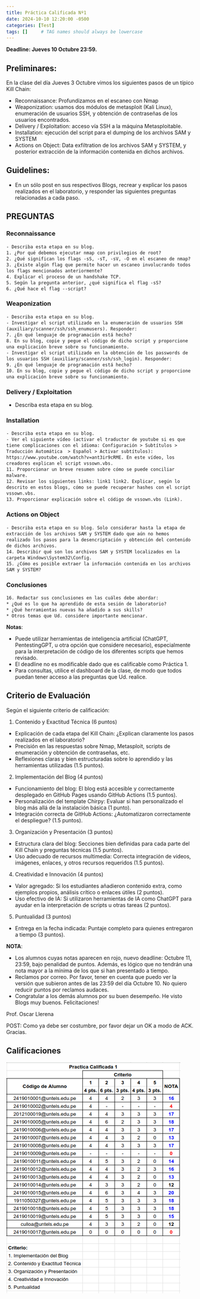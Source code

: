 ```yaml
---
title: Práctica Calificada Nº1
date: 2024-10-10 12:20:00 -0500
categories: [Test]
tags: []     # TAG names should always be lowercase
---
```


**Deadline: Jueves 10 Octubre 23:59.**

## Preliminares:

En la clase del día Jueves 3 Octubre vimos los siguientes pasos de un típico Kill Chain:

- Reconnaissance: Profundizamos en el escaneo con Nmap
- Weaponization: usamos dos módulos de metasploit (Kali Linux), enumeración de usuarios SSH, y obtención de contraseñas de los usuarios encontrados.
- Delivery / Exploitation: acceso vía SSH a la máquina Metasploitable.
- Installation: ejecución del script para el dumping de los archivos SAM y SYSTEM
- Actions on Object: Data exfiltration de los archivos SAM y SYSTEM, y posterior extracción de la información contenida en dichos archivos.

## Guidelines:

- En un sólo post en sus respectivos Blogs, recrear y explicar los pasos realizados en el laboratorio, y responder las siguientes preguntas relacionadas a cada paso.

## PREGUNTAS 

### Reconnaissance
    - Describa esta etapa en su blog.
    1. ¿Por qué debemos ejecutar nmap con privilegios de root?
    2. ¿Qué significan los flags -sS, -sT, -sV, -O en el escaneo de nmap?
    3. ¿Existe algún flag que permite hacer un escaneo involucrando todos los flags mencionados anteriormente?
    4. Explicar el proceso de un handshake TCP.
    5. Según la pregunta anterior, ¿qué significa el flag -sS?
    6. ¿Qué hace el flag --script?

### Weaponization

    - Describa esta etapa en su blog.
    - Investigar el script utilizado en la enumeración de usuarios SSH (auxiliary/scanner/ssh/ssh_enumusers). Responder:
    7. ¿En qué lenguaje de programación está hecho?
    8. En su blog, copie y pegue el código de dicho script y proporcione una explicación breve sobre su funcionamiento.
    - Investigar el script utilizado en la obtención de los passwords de los usuarios SSH (auxiliary/scanner/ssh/ssh_login). Responder:
    9. ¿En qué lenguaje de programación está hecho?
    10. En su blog, copie y pegue el código de dicho script y proporcione una explicación breve sobre su funcionamiento.

### Delivery / Exploitation

- Describa esta etapa en su blog.

### Installation

    - Describa esta etapa en su blog.
    - Ver el siguiente vídeo (activar el traductor de youtube si es que tiene complicaciones con el idioma: Configuración > Subtítulos > Traducción Automática  > Español > Activar subtítulos): https://www.youtube.com/watch?v=ant3ir9cRME. En este vídeo, los creadores explican el script vssown.vbs.
    11. Proporcionar un breve resumen sobre cómo se puede conciliar malware.
    12. Revisar los siguientes links: link1 link2. Explicar, según lo descrito en estos blogs, cómo se puede recuperar hashes con el script vssown.vbs.
    13. Proporcionar explicación sobre el código de vssown.vbs (Link).

### Actions on Object
    - Describa esta etapa en su blog. Solo considerar hasta la etapa de extracción de los archivos SAM y SYSTEM dado que aún no hemos realizado los pasos para la desencriptación y obtención del contenido de dichos archivos.
    14. Describir qué son los archivos SAM y SYSTEM localizados en la carpeta Windows\System32\Config. 
    15. ¿Cómo es posible extraer la información contenida en los archivos SAM y SYSTEM?

### Conclusiones

    16. Redactar sus conclusiones en las cuáles debe abordar: 
    * ¿Qué es lo que ha aprendido de esta sesión de laboratorio?
    * ¿Qué herramientas nuevas ha añadido a sus skills?
    * Otros temas que Ud. considere importante mencionar.


**Notas**: 
- Puede utilizar herramientas de inteligencia artificial (ChatGPT, PentestingGPT, u otra opción que considere necesario), especialmente para la interpretación de código de los diferentes scripts que hemos revisado.
- El deadline no es modificable dado que es calificable como Práctica 1.
- Para consultas, utilice el dashboard de la clase, de modo que todos puedan tener acceso a las preguntas que Ud. realice.



## Criterio de Evaluación

Según el siguiente criterio de calificación:

1. Contenido y Exactitud Técnica (6 puntos)
- Explicación de cada etapa del Kill Chain: ¿Explican claramente los pasos realizados en el laboratorio?
- Precisión en las respuestas sobre Nmap, Metasploit, scripts de enumeración y obtención de contraseñas, etc. 
- Reflexiones claras y bien estructuradas sobre lo aprendido y las herramientas utilizadas (1.5 puntos).

2. Implementación del Blog (4 puntos)
- Funcionamiento del blog: El blog está accesible y correctamente desplegado en GitHub Pages usando GitHub Actions (1.5 puntos).
- Personalización del template Chirpy: Evaluar si han personalizado el blog más allá de la instalación básica (1 punto).
- Integración correcta de GitHub Actions: ¿Automatizaron correctamente el despliegue? (1.5 puntos).

3. Organización y Presentación (3 puntos)
- Estructura clara del blog: Secciones bien definidas para cada parte del Kill Chain y preguntas técnicas (1.5 puntos).
- Uso adecuado de recursos multimedia: Correcta integración de videos, imágenes, enlaces, y otros recursos requeridos (1.5 puntos).

4. Creatividad e Innovación (4 puntos)
- Valor agregado: Si los estudiantes añadieron contenido extra, como ejemplos propios, análisis crítico o enlaces útiles (2 puntos).
- Uso efectivo de IA: Si utilizaron herramientas de IA como ChatGPT para ayudar en la interpretación de scripts u otras tareas (2 puntos).

5. Puntualidad (3 puntos)
- Entrega en la fecha indicada: Puntaje completo para quienes entregaron a tiempo (3 puntos).

**NOTA**:
- Los alumnos cuyas notas aparecen en rojo, nuevo deadline: Octubre 11, 23:59, bajo penalidad de puntos. Además, es lógico que no tendrán una nota mayor a la mínima de los que si han presentado a tiempo.
- Reclamos por correo. Por favor, tener en cuenta que puedo ver la versión que subieron antes de las 23:59 del día Octubre 10. No quiero reducir puntos por reclamos audaces.
- Congratular a los demás alumnos por su buen desempeño. He visto Blogs muy buenos. Felicitaciones!

Prof. Oscar Llerena

POST: Como ya debe ser costumbre, por favor dejar un OK a modo de ACK. Gracias.

## Calificaciones

![alt text](/assets/images/pc01-notas.png)
